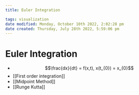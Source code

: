 ```yaml
---
title: Euler Integration

tags: visualization 
date modified: Monday, October 10th 2022, 2:02:28 pm
date created: Thursday, July 28th 2022, 5:59:06 pm
---
```


# Euler Integration
- $$\frac{dx}{dt} = f(x,t), x(t_{0}) = x_{0}$$
- [[First order integration]]
- [[Midpoint Method]]
- [[Runge Kutta]]

